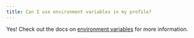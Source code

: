 ```yaml
---
title: Can I use environment variables in my profile?
---
```

Yes! Check out the docs on [environment variables](https://docs.getdbt.com/docs/env_var) for more information.
